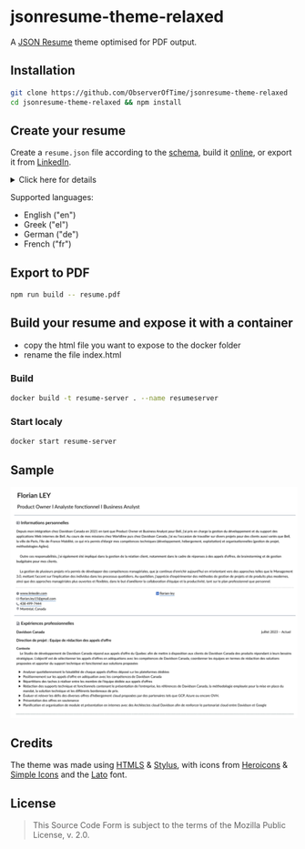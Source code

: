 # jsonresume-theme-relaxed

A [JSON Resume][] theme optimised for PDF output.

[JSON Resume]: https://jsonresume.org/

## Installation

```bash
git clone https://github.com/ObserverOfTime/jsonresume-theme-relaxed
cd jsonresume-theme-relaxed && npm install
```

## Create your resume

Create a `resume.json` file according to the [schema][],
build it [online][resume-builder], or export it from [LinkedIn][json-resume-exporter].

<details>

<summary>Click here for details</summary>

| Section | Field | Required | Line breaks (`\n`) | Notes |
|:---:|:---:|:---:|:---:|:---:|
| `basics` | `name` | **Yes** | No | Must be present. |
|  | `label` | No | No |  |
|  | `image` | No | No |  |
|  | `summary` | No | **Yes** |  |
| `basics.location` | `address` | No | No |  |
|  | `city` | No | No |  |
|  | `postalCode` | No | No |  |
|  | `region` | No | No |  |
|  | `countryCode` | **Yes** | No |  |
| `basics.profiles[]` | `url` | No | No |  |
|  | `network` | **Yes** | No |  |
|  | `username` | **Yes** | No |  |
| `work[]` | `website` | No | No |  |
|  | `company` | **Yes** | No |  |
|  | `location` |  |  | _Unsupported._ |
|  | `description` |  |  | _Unsupported._ |
|  | `position` | **Yes** | No |  |
|  | `summary` | No | **Yes** |  |
|  | `startDate` | No | No | `YYYY-MM` / `YYYY-MM-DD` |
|  | `endDate` | No | No | `YYYY-MM` / `YYYY-MM-DD`<br>Requires `startDate`. |
|  | `highlights[]` | No | No |  |
| `education[]` | `url` | No | No |  |
|  | `area` | **Yes** | No |  |
|  | `institution` | **Yes** | No |  |
|  | `studyType` | **Yes** | No |  |
|  | `startDate` | No | No | `YYYY-MM` / `YYYY-MM-DD` |
|  | `endDate` | No | No | `YYYY-MM` / `YYYY-MM-DD`<br>Requires `startDate`. |
|  | `score` | No | No |  |
|  | `courses[]` | No | No |  |
|  | `url` | No | No |  |
|  | `summary` | **Yes** | No | Should be the event name. |
|  | `organization` | **Yes** | No |  |
|  | `position` | **Yes** | No |  |
|  | `startDate` | No | No | `YYYY-MM-DD` |
|  | `endDate` | No | No | `YYYY-MM-DD`<br>Requires `startDate`. |
|  | `highlights[]` | No | No |  |
| `projects[]` | `url` | No | No |  |
|  | `name` | **Yes** | No |  |
|  | `type` |  |  | _Unsupported._ |
|  | `roles[]` | No | No |  |
|  | `entity` | No | No | Requires `roles[]`. |
|  | `description` | No | **Yes** |  |
|  | `startDate` | No | No | `YYYY-MM-DD` |
|  | `endDate` | No | No | `YYYY-MM-DD`<br>Requires `startDate`. |
|  | `highlights[]` | No | No |  |
|  | `keywords[]` | No | No |  |
| `publications[]` | `website` | No | No |  |
|  | `name` | **Yes** | No |  |
|  | `publisher` | **Yes** | No |  |
|  | `summary` | No | **Yes** |  |
|  | `releaseDate` | **Yes** | No | `YYYY-MM` / `YYYY-MM-DD` |
|  | `url` | No | No |  |
|  | `name` | **Yes** | No |  |
|  | `issuer` | **Yes** | No |  |
|  | `date` | **Yes** | No | `YYYY-MM` / `YYYY-MM-DD` |
| `skills[]` | `name` | **Yes** | No |  |
|  | `level` | **Yes** | No | "master" / "advanced" /<br>"intermediate" / "beginner" |
|  | `keywords[]` | No | No |  |
| `languages[]` | `language` | **Yes** | No |  |
|  | `fluency` | **Yes** | **Yes** |  |
| `awards[]` | `title` | **Yes** | No |  |
|  | `awarder` | **Yes** | No |  |
|  | `summary` | No | **Yes** |  |
|  | `date` | **No** | No | `YYYY-MM` / `YYYY-MM-DD` |
| `interests[]` | `name` | **Yes** | No |  |
|  | `keywords[]` | No | No |  |
| `references[]` | `name` | **Yes** | No |  |
|  | `reference` | **Yes** | **Yes** |  |
| `meta` | `canonical` | No | no |  |
|  | `lastModified` | No | No |  |
|  | `version` | No | No |  |
|  | `x-lang` | No | No | Language (default: "en").<br>_Non-standard._ |
|  | `x-size` | No | No | Font size (default: "10pt").<br>_Non-standard._ |

_All sections (except for `basics`) are optional._<br>
_Fields are only required if the section is present._

</details>

Supported languages:
  - English ("en")
  - Greek ("el")
  - German ("de")
  - French ("fr")

[schema]: https://jsonresume.org/schema/
[resume-builder]: https://resume-builder.js.org/en/build
[json-resume-exporter]: https://chrome.google.com/webstore/detail/json-resume-exporter/caobgmmcpklomkcckaenhjlokpmfbdec

## Export to PDF

```bash
npm run build -- resume.pdf
```

## Build your resume and expose it with a container

- copy the html file you want to expose to the docker folder
- rename the file index.html

### Build

```bash
docker build -t resume-server . --name resumeserver  
```

### Start localy 
```bash
docker start resume-server
```



## Sample

![preview](.github/sample.png)

## Credits

The theme was made using [HTMLS][] & [Stylus][],
with icons from [Heroicons][] & [Simple Icons][]
and the [Lato][] font.

[HTMLS]: https://github.com/Daiz/htmls
[Stylus]: https://stylus-lang.com/
[Heroicons]: https://heroicons.dev/
[Simple Icons]: https://simpleicons.org/
[Lato]: https://www.latofonts.com/

## License

> This Source Code Form is subject to the terms of the Mozilla Public License, v. 2.0.
